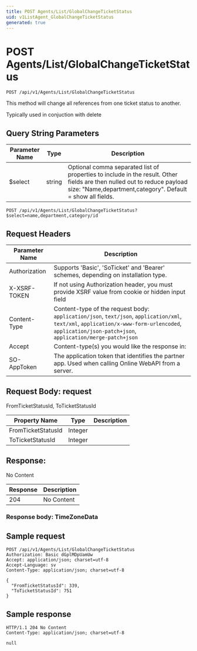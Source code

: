 ```yaml
---
title: POST Agents/List/GlobalChangeTicketStatus
uid: v1ListAgent_GlobalChangeTicketStatus
generated: true
---
```


# POST Agents/List/GlobalChangeTicketStatus

```http
POST /api/v1/Agents/List/GlobalChangeTicketStatus
```

This method will change all references from one ticket status to another.


Typically used in conjuction with delete






## Query String Parameters

| Parameter Name | Type |  Description |
|----------------|------|--------------|
| $select | string |  Optional comma separated list of properties to include in the result. Other fields are then nulled out to reduce payload size: "Name,department,category". Default = show all fields. |

```http
POST /api/v1/Agents/List/GlobalChangeTicketStatus?$select=name,department,category/id
```


## Request Headers

| Parameter Name | Description |
|----------------|-------------|
| Authorization  | Supports 'Basic', 'SoTicket' and 'Bearer' schemes, depending on installation type. |
| X-XSRF-TOKEN   | If not using Authorization header, you must provide XSRF value from cookie or hidden input field |
| Content-Type | Content-type of the request body: `application/json`, `text/json`, `application/xml`, `text/xml`, `application/x-www-form-urlencoded`, `application/json-patch+json`, `application/merge-patch+json` |
| Accept         | Content-type(s) you would like the response in:  |
| SO-AppToken | The application token that identifies the partner app. Used when calling Online WebAPI from a server. |

## Request Body: request 

FromTicketStatusId, ToTicketStatusId 

| Property Name | Type |  Description |
|----------------|------|--------------|
| FromTicketStatusId | Integer |  |
| ToTicketStatusId | Integer |  |

## Response:

No Content

| Response | Description |
|----------------|-------------|
| 204 | No Content |

### Response body: TimeZoneData


## Sample request

```http!
POST /api/v1/Agents/List/GlobalChangeTicketStatus
Authorization: Basic dGplMDpUamUw
Accept: application/json; charset=utf-8
Accept-Language: sv
Content-Type: application/json; charset=utf-8

{
  "FromTicketStatusId": 339,
  "ToTicketStatusId": 751
}
```

## Sample response

```http_
HTTP/1.1 204 No Content
Content-Type: application/json; charset=utf-8

null
```